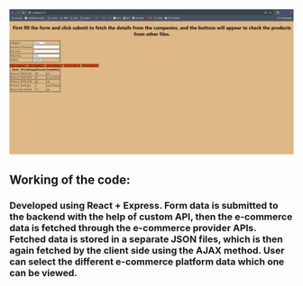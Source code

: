 <img src = "Screenshot.png"/>
<h2> Working of the code: </h2>
<h3>
    Developed using React + Express.
    Form data is submitted to the backend with the help of custom API, then the e-commerce data is fetched through the e-commerce provider APIs.
    Fetched data is stored in a separate JSON files, which is then again fetched by the client side using the AJAX method.
    User can select the different e-commerce platform data which one can be viewed.   
</h3>
